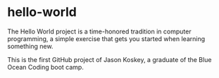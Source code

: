 # hello-world
The Hello World project is a time-honored tradition in computer programming, a simple exercise that gets you started when learning something new.

This is the first GitHub project of Jason Koskey, a graduate of the Blue Ocean Coding boot camp.
